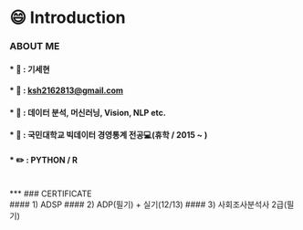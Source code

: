 # :smile: Introduction

### ABOUT ME

#### * :name_badge: : 기세현

#### * :email: : ksh2162813@gmail.com

#### * :pushpin: : 데이터 분석, 머신러닝, Vision, NLP etc.

#### * :school: : 국민대학교 빅데이터 경영통계 전공:computer:(휴학 / 2015 ~ )

#### * :pencil2: : PYTHON / R
<br>
***
### CERTIFICATE<br>
#### 1) ADSP
#### 2) ADP(필기) + 실기(12/13)
#### 3) 사회조사분석사 2급(필기)

<!--
**kisehyun/kisehyun** is a ✨ _special_ ✨ repository because its `README.md` (this file) appears on your GitHub profile.

###
